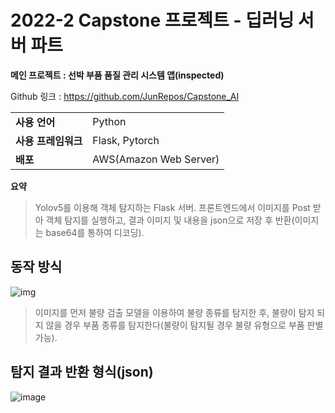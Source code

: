# 2022-2 Capstone 프로젝트 - 딥러닝 서버 파트
**메인 프로젝트 : 선박 부품 품질 관리 시스템 앱(inspected)**

Github 링크 : https://github.com/JunRepos/Capstone_AI

|                |      						 |
|----------------|-------------------------------|
|**사용 언어**    |Python                        |
|**사용 프레임워크**|Flask, Pytorch              |
| **배포**        | AWS(Amazon Web Server)      | 

**요약**

>Yolov5를 이용해 객체 탐지하는 Flask 서버.  프론트엔드에서 이미지를 Post 받아 객체 탐지를 실행하고, 결과 이미지 및 내용을 json으로 저장 후 반환(이미지는 base64를 통하여 디코딩).

## 동작 방식

![img](https://user-images.githubusercontent.com/70323287/211944551-550438bb-5603-4613-9ddb-877884fdf354.png)

>이미지를 먼저 불량 검출 모델을 이용하여 불량 종류를 탐지한 후, 불량이 탐지 되지 않을 경우 부품 종류를 탐지한다(불량이 탐지될 경우 불량 유형으로 부품 판별 가능).

## 탐지 결과 반환 형식(json)

![image](https://user-images.githubusercontent.com/70323287/211945795-71b30d4d-e555-4012-ac9d-e116622b135b.png)
